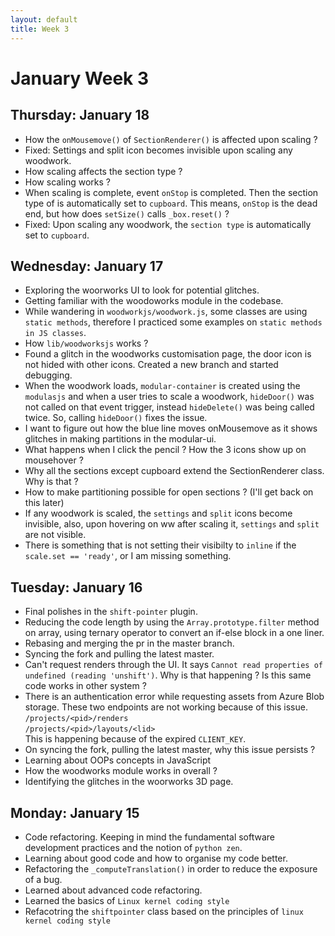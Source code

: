 ```yaml
---
layout: default
title: Week 3
---
```

# **January Week 3**
## **Thursday: January 18**
- How the `onMousemove()` of `SectionRenderer()` is affected upon scaling ?
- Fixed: Settings and split icon becomes invisible upon scaling any woodwork.
- How scaling affects the section type ?
- How scaling works ?
- When scaling is complete, event `onStop` is completed. Then the section type of is automatically set to `cupboard`. This means, `onStop` is the dead end, but how does `setSize()` calls `_box.reset()` ? 
- Fixed: Upon scaling any woodwork, the `section type` is automatically set to `cupboard`. 

## **Wednesday: January 17**
- Exploring the woorworks UI to look for potential glitches.
- Getting familiar with the woodoworks module in the codebase.
- While wandering in `woodworkjs/woodwork.js`, some classes are using `static methods`, therefore I practiced some examples on `static methods in JS classes`.
- How `lib/woodworksjs` works ?
- Found a glitch in the woodworks customisation page, the door icon is not hided with other icons. Created a new branch and started debugging.
- When the woodwork loads, `modular-container` is created using the `modulasjs` and when a user tries to scale a woodwork, `hideDoor()` was not called on that event trigger, instead `hideDelete()` was being called twice. So, calling `hideDoor()` fixes the issue.
- I want to figure out how the blue line moves onMousemove as it shows glitches in making partitions in the modular-ui.
- What happens when I click the pencil ? How the 3 icons show up on mousehover ?
- Why all the sections except cupboard extend the SectionRenderer class. Why is that ?
- How to make partitioning possible for open sections ? (I'll get back on this later)
- If any woodwork is scaled, the `settings` and `split` icons become invisible, also, upon hovering on ww after scaling it, `settings` and `split` are not visible.
- There is something that is not setting their visibilty to `inline` if the `scale.set == 'ready'`, or I am missing something.

## **Tuesday: January 16**
- Final polishes in the `shift-pointer` plugin.
- Reducing the code length by using the `Array.prototype.filter` method on array, using ternary operator to convert an if-else block in a one liner.
- Rebasing and merging the pr in the master branch.
- Syncing the fork and pulling the latest master.
- Can't request renders through the UI. It says `Cannot read properties of undefined (reading 'unshift')`. Why is that happening ?
Is this same code works in other system ?
- There is an authentication error while requesting assets from Azure Blob storage. These two endpoints are not working because of this issue.<br>
`/projects/<pid>/renders` <br>
`/projects/<pid>/layouts/<lid>`<br>
This is happening because of the expired `CLIENT_KEY`.
- On syncing the fork, pulling the latest master, why this issue persists ?
- Learning about OOPs concepts in JavaScript
- How the woodworks module works in overall ?
- Identifying the glitches in the woorworks 3D page.

## **Monday: January 15**
- Code refactoring. Keeping in mind the fundamental software development practices and the notion of `python zen`.
- Learning about good code and how to organise my code better.
- Refactoring the `_computeTranslation()` in order to reduce the exposure of a bug.
- Learned about advanced code refactoring.
- Learned the basics of `Linux kernel coding style`
- Refacotring the `shiftpointer` class based on the principles of `linux kernel coding style`



